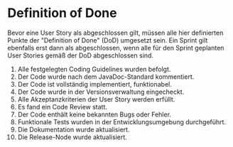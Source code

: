 # Definition of Done
Bevor eine User Story als abgeschlossen gilt, müssen alle hier definierten Punkte der "Definition of Done" (DoD) umgesetzt sein. Ein Sprint gilt ebenfalls erst dann als abgeschlossen, wenn alle für den Sprint geplanten User Stories gemäß der DoD abgeschlossen sind.

1. Alle festgelegten Coding Guidelines wurden befolgt.
2. Der Code wurde nach dem JavaDoc-Standard kommentiert.
3. Der Code ist vollständig implementiert, funktionabel.
4. Der Code wurde in der Versionsverwaltung eingecheckt.
5. Alle Akzeptanzkriterien der User Story werden erfüllt.
6. Es fand ein Code Review statt.
7. Der Code enthält keine bekannten Bugs oder Fehler.
8. Funktionale Tests wurden in der Entwicklungsumgebung durchgeführt.
9. Die Dokumentation wurde aktualisiert.
10. Die Release-Node wurde aktualisiert.
